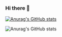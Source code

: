 ### Hi there 👋

<!--
**Felipe-FCampos/Felipe-FCampos** is a ✨ _special_ ✨ repository because its `README.md` (this file) appears on your GitHub profile.

Here are some ideas to get you started:

- 🔭 I’m currently working on ...
- 🌱 I’m currently learning ...
- 👯 I’m looking to collaborate on ...
- 🤔 I’m looking for help with ...
- 💬 Ask me about ...
- 📫 How to reach me: ...
- 😄 Pronouns: ...
- ⚡ Fun fact: ...
-->


[![Anurag's GitHub stats](https://github-readme-stats.vercel.app/api?username=[Felipe-FCampos])](https://github.com/anuraghazra/github-readme-stats)

![Anurag's GitHub stats](https://github-readme-stats.vercel.app/api?username=felipe-fcampos&show_icons=true)
